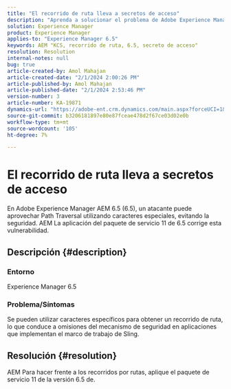 ```yaml
---
title: "El recorrido de ruta lleva a secretos de acceso"
description: "Aprenda a solucionar el problema de Adobe Experience Manager 6.5 en el que el recorrido de la ruta conduce a una brecha de seguridad. Aplique el Service Pack 11."
solution: Experience Manager
product: Experience Manager
applies-to: "Experience Manager 6.5"
keywords: AEM "KCS, recorrido de ruta, 6.5, secreto de acceso"
resolution: Resolution
internal-notes: null
bug: true
article-created-by: Amol Mahajan
article-created-date: "2/1/2024 2:00:26 PM"
article-published-by: Amol Mahajan
article-published-date: "2/1/2024 2:53:46 PM"
version-number: 3
article-number: KA-19871
dynamics-url: "https://adobe-ent.crm.dynamics.com/main.aspx?forceUCI=1&pagetype=entityrecord&etn=knowledgearticle&id=5e44cd3b-0ac1-ee11-9079-6045bd0065f9"
source-git-commit: b3206181897e80e87fceae478d2f67ce03d02e0b
workflow-type: tm+mt
source-wordcount: '105'
ht-degree: 7%

---
```


# El recorrido de ruta lleva a secretos de acceso


En Adobe Experience Manager AEM 6.5 (6.5), un atacante puede aprovechar Path Traversal utilizando caracteres especiales, evitando la seguridad. AEM La aplicación del paquete de servicio 11 de 6.5 corrige esta vulnerabilidad.

## Descripción {#description}


### <b>Entorno</b>

Experience Manager 6.5



### <b>Problema/Síntomas</b>

Se pueden utilizar caracteres específicos para obtener un recorrido de ruta, lo que conduce a omisiones del mecanismo de seguridad en aplicaciones que implementan el marco de trabajo de Sling.


## Resolución {#resolution}

AEM Para hacer frente a los recorridos por rutas, aplique el paquete de servicio 11 de la versión 6.5 de.